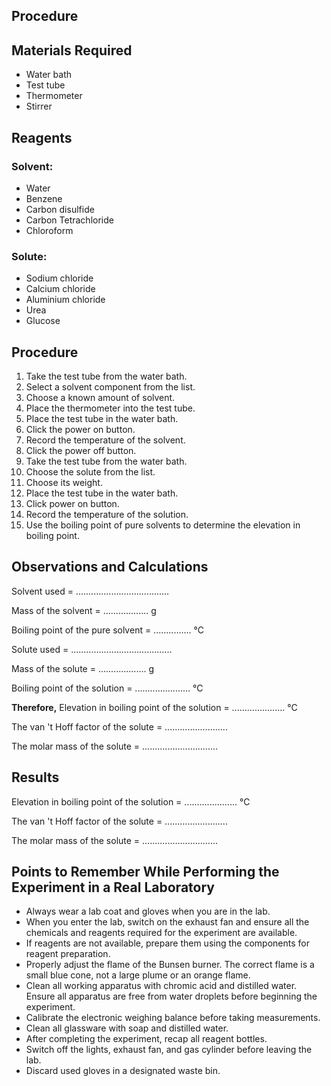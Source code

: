 ## Procedure

<h2>Materials Required</h2>
<ul>
  <li>Water bath</li>
  <li>Test tube</li>
  <li>Thermometer</li>
  <li>Stirrer</li>
</ul>

<h2>Reagents</h2>

<h3>Solvent:</h3>
<ul>
  <li>Water</li>
  <li>Benzene</li>
  <li>Carbon disulfide</li>
  <li>Carbon Tetrachloride</li>
  <li>Chloroform</li>
</ul>

<h3>Solute:</h3>
<ul>
  <li>Sodium chloride</li>
  <li>Calcium chloride</li>
  <li>Aluminium chloride</li>
  <li>Urea</li>
  <li>Glucose</li>
</ul>

<h2>Procedure</h2>
<ol>
  <li>Take the test tube from the water bath.</li>
  <li>Select a solvent component from the list.</li>
  <li>Choose a known amount of solvent.</li>
  <li>Place the thermometer into the test tube.</li>
  <li>Place the test tube in the water bath.</li>
  <li>Click the power on button.</li>
  <li>Record the temperature of the solvent.</li>
  <li>Click the power off button.</li>
  <li>Take the test tube from the water bath.</li>
  <li>Choose the solute from the list.</li>
  <li>Choose its weight.</li>
  <li>Place the test tube in the water bath.</li>
  <li>Click power on button.</li>
  <li>Record the temperature of the solution.</li>
  <li>Use the boiling point of pure solvents to determine the elevation in boiling point.</li>
</ol>

<h2>Observations and Calculations</h2>
<p>Solvent used = .....................................</p>
<p>Mass of the solvent = .................. g</p>
<p>Boiling point of the pure solvent = ............... &deg;C</p>
<p>Solute used = ........................................</p>
<p>Mass of the solute = ................... g</p>
<p>Boiling point of the solution = ...................... &deg;C</p>
<p><strong>Therefore,</strong> Elevation in boiling point of the solution = ..................... &deg;C</p>
<p>The van 't Hoff factor of the solute = .........................</p>
<p>The molar mass of the solute = ..............................</p>

<h2>Results</h2>
<p>Elevation in boiling point of the solution = ..................... &deg;C</p>
<p>The van 't Hoff factor of the solute = .........................</p>
<p>The molar mass of the solute = ..............................</p>

<h2>Points to Remember While Performing the Experiment in a Real Laboratory</h2>
<ul>
  <li>Always wear a lab coat and gloves when you are in the lab.</li>
  <li>When you enter the lab, switch on the exhaust fan and ensure all the chemicals and reagents required for the experiment are available.</li>
  <li>If reagents are not available, prepare them using the components for reagent preparation.</li>
  <li>Properly adjust the flame of the Bunsen burner. The correct flame is a small blue cone, not a large plume or an orange flame.</li>
  <li>Clean all working apparatus with chromic acid and distilled water. Ensure all apparatus are free from water droplets before beginning the experiment.</li>
  <li>Calibrate the electronic weighing balance before taking measurements.</li>
  <li>Clean all glassware with soap and distilled water.</li>
  <li>After completing the experiment, recap all reagent bottles.</li>
  <li>Switch off the lights, exhaust fan, and gas cylinder before leaving the lab.</li>
  <li>Discard used gloves in a designated waste bin.</li>
</ul>

